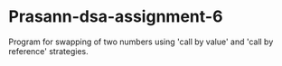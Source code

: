 # Prasann-dsa-assignment-6
Program for swapping of two numbers using 'call by value' and 'call by reference' strategies.
